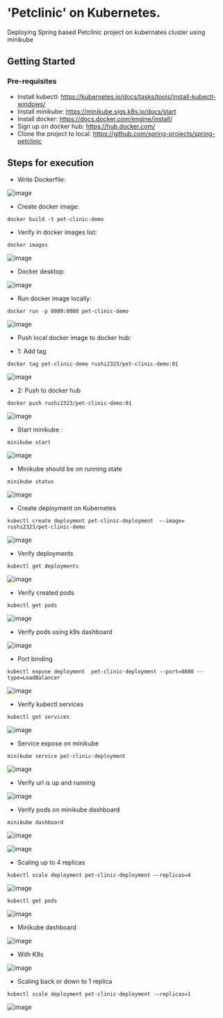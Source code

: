 # 'Petclinic' on Kubernetes.
Deploying Spring based Petclinic project on kubernates cluster using minikube

## Getting Started

### Pre-requisites
* Install kubectl: <https://kubernetes.io/docs/tasks/tools/install-kubectl-windows/>
* Install minikube: <https://minikube.sigs.k8s.io/docs/start> 
* Install docker: <https://docs.docker.com/engine/install/> 
* Sign up on docker hub: <https://hub.docker.com/>
* Clone the project to local: <https://github.com/spring-projects/spring-petclinic>
## Steps for  execution
* Write Dockerfile:

![image](https://github.com/user-attachments/assets/4c6a3ae5-7e11-492f-9b9b-0cf6a54aeba0)

* Create docker image:
```
docker build -t pet-clinic-demo
```
* Verify in docker images list:
```
docker images
```
![image](https://github.com/user-attachments/assets/18b87c2b-7dfc-456e-967d-58674976b39c)

* Docker desktop:

![image](https://github.com/user-attachments/assets/e17c90c3-9063-45e6-9517-e7b3113bcaa1)

* Run docker image locally:
```
docker run -p 8080:8080 pet-clinic-demo
```
![image](https://github.com/user-attachments/assets/3f9c9628-5b62-4fad-9b3d-d7df1f7f33c8)

* Push local docker image to docker hub:

* 1: Add tag
```
docker tag pet-clinic-demo rushi2323/pet-clinic-demo:01
```
![image](https://github.com/user-attachments/assets/947823a4-c877-4166-9b14-3f665b2cab87)

* 2: Push to docker hub
```
docker push rushi2323/pet-clinic-demo:01
```
![image](https://github.com/user-attachments/assets/63a779ae-07ac-46be-b0b1-fd989554bf69)

* Start minikube :
```
minikube start
```
![image](https://github.com/user-attachments/assets/32cf703f-9224-423a-937f-4fc07f7507d5)

* Minikube should be on running state
```
minikube status
```
![image](https://github.com/user-attachments/assets/5d070ff0-d572-4a70-9b3e-ee5b97f145bc)

* Create deployment on Kubernetes 
```
kubectl create deployment pet-clinic-deployment  –-image= rushi2323/pet-clinic-demo
```
![image](https://github.com/user-attachments/assets/1acf2b27-8afd-40b3-b2c1-45afe0754ec2)

* Verify deployments
```
kubectl get deployments 
```
![image](https://github.com/user-attachments/assets/c84d7d77-d4a6-443e-b9df-e3078d1ca53d)

* Verify created pods
```
kubectl get pods 
```
![image](https://github.com/user-attachments/assets/b8d86406-8bcd-44f8-ab25-ee7253aa10fd)

* Verify pods using k9s dashboard

![image](https://github.com/user-attachments/assets/b0f585da-95a2-4af7-b489-d0d2aeb3a934)

* Port binding
```
kubectl expose deployment  pet-clinic-deployment --port=8080 --type=LoadBalancer
```
![image](https://github.com/user-attachments/assets/e48aa4cf-4f21-428f-b0e7-8dc53ba9a825)

* Verify kubectl services
```
kubectl get services
```
![image](https://github.com/user-attachments/assets/e17c1eab-ab85-4455-91dc-89c031590bcd)

* Service expose on minikube
```
minikube service pet-clinic-deployment
```
![image](https://github.com/user-attachments/assets/eee87f05-7c30-4f82-9228-57113bad7f68)

* Verify url is up and running 

![image](https://github.com/user-attachments/assets/56a1f32f-5ec3-4ed7-a5b2-f8544692ff1a)

* Verify pods on minikube dashboard
```
minikube dashboard
```
![image](https://github.com/user-attachments/assets/e33215de-175e-4864-981d-ec010cd563bb)

![image](https://github.com/user-attachments/assets/afdc7c19-86f4-4670-823f-86f4c7b3f239)

* Scaling up to 4 replicas
```
kubectl scale deployment pet-clinic-deployment –-replicas=4 
```
![image](https://github.com/user-attachments/assets/969358c8-159c-4cbd-b3f8-a59252ae8743)

```
kubectl get pods
```
![image](https://github.com/user-attachments/assets/4f48d5ad-ac0d-41bd-83a6-477a47eab56b)

* Minikube dashboard

![image](https://github.com/user-attachments/assets/b9225dbf-fa13-4b74-9b24-d4eee911ac03)

* With K9s

![image](https://github.com/user-attachments/assets/61b9ca35-2aab-412b-b2fd-419b00386b42)

* Scaling back or down to 1 replica 
```
kubectl scale deployment pet-clinic-deployment -–replicas=1
```
![image](https://github.com/user-attachments/assets/1cec55e9-3763-474a-bc8d-710ca09419bb)
